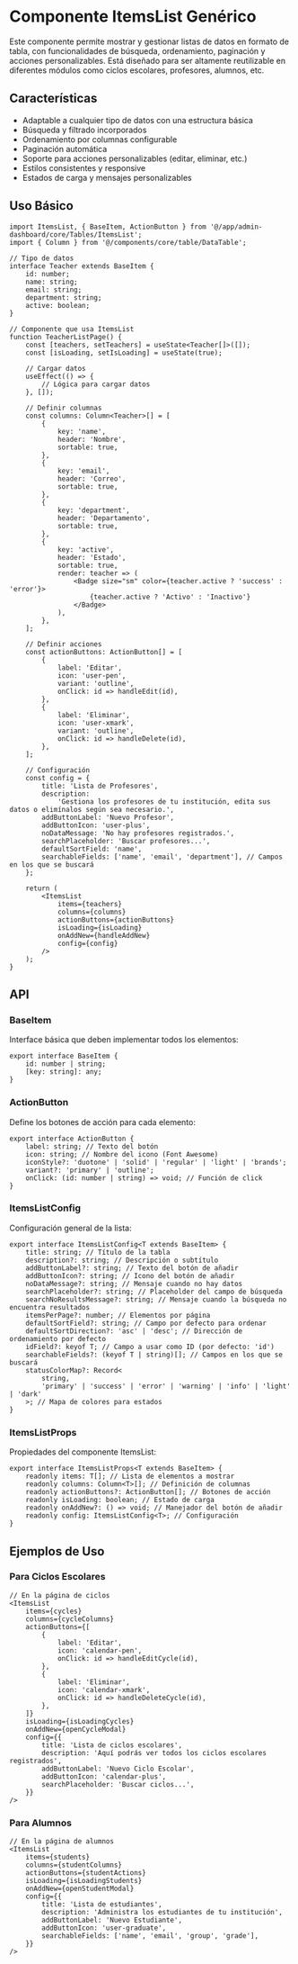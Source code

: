 # Componente ItemsList Genérico

Este componente permite mostrar y gestionar listas de datos en formato de tabla, con funcionalidades de búsqueda, ordenamiento, paginación y acciones personalizables. Está diseñado para ser altamente reutilizable en diferentes módulos como ciclos escolares, profesores, alumnos, etc.

## Características

- Adaptable a cualquier tipo de datos con una estructura básica
- Búsqueda y filtrado incorporados
- Ordenamiento por columnas configurable
- Paginación automática
- Soporte para acciones personalizables (editar, eliminar, etc.)
- Estilos consistentes y responsive
- Estados de carga y mensajes personalizables

## Uso Básico

```tsx
import ItemsList, { BaseItem, ActionButton } from '@/app/admin-dashboard/core/Tables/ItemsList';
import { Column } from '@/components/core/table/DataTable';

// Tipo de datos
interface Teacher extends BaseItem {
    id: number;
    name: string;
    email: string;
    department: string;
    active: boolean;
}

// Componente que usa ItemsList
function TeacherListPage() {
    const [teachers, setTeachers] = useState<Teacher[]>([]);
    const [isLoading, setIsLoading] = useState(true);

    // Cargar datos
    useEffect(() => {
        // Lógica para cargar datos
    }, []);

    // Definir columnas
    const columns: Column<Teacher>[] = [
        {
            key: 'name',
            header: 'Nombre',
            sortable: true,
        },
        {
            key: 'email',
            header: 'Correo',
            sortable: true,
        },
        {
            key: 'department',
            header: 'Departamento',
            sortable: true,
        },
        {
            key: 'active',
            header: 'Estado',
            sortable: true,
            render: teacher => (
                <Badge size="sm" color={teacher.active ? 'success' : 'error'}>
                    {teacher.active ? 'Activo' : 'Inactivo'}
                </Badge>
            ),
        },
    ];

    // Definir acciones
    const actionButtons: ActionButton[] = [
        {
            label: 'Editar',
            icon: 'user-pen',
            variant: 'outline',
            onClick: id => handleEdit(id),
        },
        {
            label: 'Eliminar',
            icon: 'user-xmark',
            variant: 'outline',
            onClick: id => handleDelete(id),
        },
    ];

    // Configuración
    const config = {
        title: 'Lista de Profesores',
        description:
            'Gestiona los profesores de tu institución, edita sus datos o elimínalos según sea necesario.',
        addButtonLabel: 'Nuevo Profesor',
        addButtonIcon: 'user-plus',
        noDataMessage: 'No hay profesores registrados.',
        searchPlaceholder: 'Buscar profesores...',
        defaultSortField: 'name',
        searchableFields: ['name', 'email', 'department'], // Campos en los que se buscará
    };

    return (
        <ItemsList
            items={teachers}
            columns={columns}
            actionButtons={actionButtons}
            isLoading={isLoading}
            onAddNew={handleAddNew}
            config={config}
        />
    );
}
```

## API

### BaseItem

Interface básica que deben implementar todos los elementos:

```tsx
export interface BaseItem {
    id: number | string;
    [key: string]: any;
}
```

### ActionButton

Define los botones de acción para cada elemento:

```tsx
export interface ActionButton {
    label: string; // Texto del botón
    icon: string; // Nombre del icono (Font Awesome)
    iconStyle?: 'duotone' | 'solid' | 'regular' | 'light' | 'brands';
    variant?: 'primary' | 'outline';
    onClick: (id: number | string) => void; // Función de click
}
```

### ItemsListConfig

Configuración general de la lista:

```tsx
export interface ItemsListConfig<T extends BaseItem> {
    title: string; // Título de la tabla
    description?: string; // Descripción o subtítulo
    addButtonLabel?: string; // Texto del botón de añadir
    addButtonIcon?: string; // Icono del botón de añadir
    noDataMessage?: string; // Mensaje cuando no hay datos
    searchPlaceholder?: string; // Placeholder del campo de búsqueda
    searchNoResultsMessage?: string; // Mensaje cuando la búsqueda no encuentra resultados
    itemsPerPage?: number; // Elementos por página
    defaultSortField?: string; // Campo por defecto para ordenar
    defaultSortDirection?: 'asc' | 'desc'; // Dirección de ordenamiento por defecto
    idField?: keyof T; // Campo a usar como ID (por defecto: 'id')
    searchableFields?: (keyof T | string)[]; // Campos en los que se buscará
    statusColorMap?: Record<
        string,
        'primary' | 'success' | 'error' | 'warning' | 'info' | 'light' | 'dark'
    >; // Mapa de colores para estados
}
```

### ItemsListProps

Propiedades del componente ItemsList:

```tsx
export interface ItemsListProps<T extends BaseItem> {
    readonly items: T[]; // Lista de elementos a mostrar
    readonly columns: Column<T>[]; // Definición de columnas
    readonly actionButtons?: ActionButton[]; // Botones de acción
    readonly isLoading: boolean; // Estado de carga
    readonly onAddNew?: () => void; // Manejador del botón de añadir
    readonly config: ItemsListConfig<T>; // Configuración
}
```

## Ejemplos de Uso

### Para Ciclos Escolares

```tsx
// En la página de ciclos
<ItemsList
    items={cycles}
    columns={cycleColumns}
    actionButtons={[
        {
            label: 'Editar',
            icon: 'calendar-pen',
            onClick: id => handleEditCycle(id),
        },
        {
            label: 'Eliminar',
            icon: 'calendar-xmark',
            onClick: id => handleDeleteCycle(id),
        },
    ]}
    isLoading={isLoadingCycles}
    onAddNew={openCycleModal}
    config={{
        title: 'Lista de ciclos escolares',
        description: 'Aquí podrás ver todos los ciclos escolares registrados',
        addButtonLabel: 'Nuevo Ciclo Escolar',
        addButtonIcon: 'calendar-plus',
        searchPlaceholder: 'Buscar ciclos...',
    }}
/>
```

### Para Alumnos

```tsx
// En la página de alumnos
<ItemsList
    items={students}
    columns={studentColumns}
    actionButtons={studentActions}
    isLoading={isLoadingStudents}
    onAddNew={openStudentModal}
    config={{
        title: 'Lista de estudiantes',
        description: 'Administra los estudiantes de tu institución',
        addButtonLabel: 'Nuevo Estudiante',
        addButtonIcon: 'user-graduate',
        searchableFields: ['name', 'email', 'group', 'grade'],
    }}
/>
```
